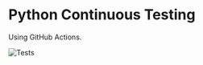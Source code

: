 # Python Continuous Testing
Using GitHub Actions.

![Tests](https://github.com/mfdomain83/Python_CT/actions/workflows/Tests.yml/badge.svg)
